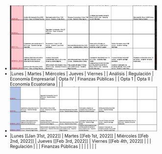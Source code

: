 - ![image.png](../assets/image_1643061761054_0.png)
- |Lunes  | Martes   |  Miércoles  |  Jueves  |  Viernes  |
  |  Análisis  | Regulación    |  Economía Empresarial    |  Opta IV  |  Finanzas Públicas  |
  | Opta 1  |  Opta II   |   Economía Ecuatoriana  |   |   |
- ![image.png](../assets/image_1643062246993_0.png)
- |Lunes [[Jan 31st, 2022]] | Martes [[Feb 1st, 2022]] |  Miércoles [[Feb 2nd, 2022]] |  Jueves [[Feb 3rd, 2022]] |  Viernes [[Feb 4th, 2022]] |
  |    | Regulación    |     |    |  Finanzas Públicas  |
  |    |    |     |   |   |